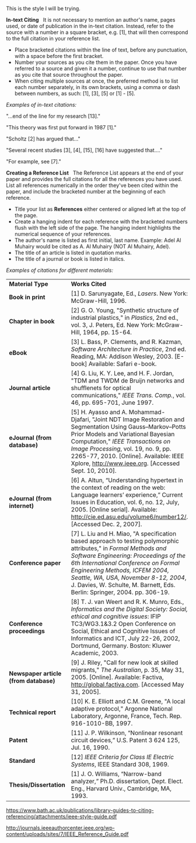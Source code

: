 This is the style I will be trying.

**In-text Citing**   It is not necessary to mention an author's name, pages used, or date of publication in the in-text citation. Instead, refer to the source with a number in a square bracket, e.g. [1], that will then correspond to the full citation in your reference list.

- Place bracketed citations within the line of text, before any punctuation, with a space before the first bracket.
- Number your sources as you cite them in the paper. Once you have referred to a source and given it a number, continue to use that number as you cite that source throughout the paper.
- When citing multiple sources at once, the preferred method is to list each number separately, in its own brackets, using a comma or dash between numbers, as such: [1], [3], [5] or [1] - [5].

_Examples of in-text citations:_

"...end of the line for my research [13]."

"This theory was first put forward in 1987 [1]."

"Scholtz [2] has argued that..."

"Several recent studies [3], [4], [15], [16] have suggested that...."

"For example, see [7]."

**Creating a Reference List**   The Reference List appears at the end of your paper and provides the full citations for all the references you have used.  List all references numerically in the order they've been cited within the paper, and include the bracketed number at the beginning of each reference.

- Title your list as **References** either centered or aligned left at the top of the page.
- Create a hanging indent for each reference with the bracketed numbers flush with the left side of the page. The hanging indent highlights the numerical sequence of your references.
- The author's name is listed as first initial, last name. Example: Adel Al Muhairy would be cited as A. Al Muhairy (NOT Al Muhairy, Adel).
- The title of an article is listed in quotation marks.
- The title of a journal or book is listed in italics.

_Examples of citations for different materials:_

|                                       |                                                                                                                                                                                                                                                                                                                                                         |
| ------------------------------------- | ------------------------------------------------------------------------------------------------------------------------------------------------------------------------------------------------------------------------------------------------------------------------------------------------------------------------------------------------------- |
| **Material Type**                     | **Works Cited**                                                                                                                                                                                                                                                                                                                                         |
| **Book in print**                     | [1] D. Sarunyagate, Ed., _Lasers_. New York: McGraw-Hill, 1996.                                                                                                                                                                                                                                                                                         |
| **Chapter in book**                   | [2] G. O. Young, "Synthetic structure of industrial plastics," in _Plastics_, 2nd ed., vol. 3, J. Peters, Ed. New York: McGraw-Hill, 1964, pp. 15-64.                                                                                                                                                                                                   |
| **eBook**                             | [3] L. Bass, P. Clements, and R. Kazman, _Software Architecture in Practice_, 2nd ed. Reading, MA: Addison Wesley, 2003. [E-book] Available: Safari e-book.                                                                                                                                                                                             |
| **Journal article**                   | [4] G. Liu, K. Y. Lee, and H. F. Jordan, "TDM and TWDM de Bruijn networks and shufflenets for optical communications," _IEEE Trans. Comp._, vol. 46, pp. 695-701, June 1997.                                                                                                                                                                            |
| **eJournal (from database)**          | [5] H. Ayasso and A. Mohammad-Djafari, "Joint NDT Image Restoration and Segmentation Using Gauss–Markov–Potts Prior Models and Variational Bayesian Computation," _IEEE Transactions on Image Processing_, vol. 19, no. 9, pp. 2265-77, 2010. [Online]. Available: IEEE Xplore, http://www.ieee.org. [Accessed Sept. 10, 2010].                         |
| **eJournal (from internet)**          | [6] A. Altun, “Understanding hypertext in the context of reading on the web: Language learners’ experience,” Current Issues in Education, vol. 6, no. 12, July, 2005. [Online serial]. Available: http://cie.ed.asu.edu/volume6/number12/. [Accessed Dec. 2, 2007].                                                                                     |
| **Conference paper**                  | [7] L. Liu and H. Miao, "A specification based approach to testing polymorphic attributes," in _Formal Methods and Software Engineering: Proceedings of the 6th International Conference on Formal Engineering Methods, ICFEM 2004, Seattle, WA, USA, November 8-12, 2004_, J. Davies, W. Schulte, M. Barnett, Eds. Berlin: Springer, 2004. pp. 306-19. |
| **Conference proceedings**            | [8] T. J. van Weert and R. K. Munro, Eds., _Informatics and the Digital Society: Social, ethical and cognitive issues_: IFIP TC3/WG3.1&3.2 Open Conference on Social, Ethical and Cognitive Issues of Informatics and ICT, July 22-26, 2002, Dortmund, Germany. Boston: Kluwer Academic, 2003.                                                          |
| **Newspaper article (from database)** | [9] J. Riley, "Call for new look at skilled migrants," _The Australian_, p. 35, May 31, 2005. [Online]. Available: Factiva, http://global.factiva.com. [Accessed May 31, 2005].                                                                                                                                                                         |
| **Technical report**                  | [10] K. E. Elliott and C.M. Greene, "A local adaptive protocol," Argonne National Laboratory, Argonne, France, Tech. Rep. 916-1010-BB, 1997.                                                                                                                                                                                                            |
| **Patent**                            | [11] J. P. Wilkinson, “Nonlinear resonant circuit devices,” U.S. Patent 3 624 125, Jul. 16, 1990.                                                                                                                                                                                                                                                       |
| **Standard**                          | [12] _IEEE Criteria for Class IE Electric Systems_, IEEE Standard 308, 1969.                                                                                                                                                                                                                                                                            |
| **Thesis/Dissertation**               | [1] J. O. Williams, “Narrow-band analyzer,” Ph.D. dissertation, Dept. Elect. Eng., Harvard Univ., Cambridge, MA, 1993.                                                                                                                                                                                                                                  |

https://www.bath.ac.uk/publications/library-guides-to-citing-referencing/attachments/ieee-style-guide.pdf

http://journals.ieeeauthorcenter.ieee.org/wp-content/uploads/sites/7/IEEE_Reference_Guide.pdf